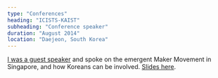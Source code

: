 ```yaml
---
type: "Conferences"
heading: "ICISTS-KAIST"
subheading: "Conference speaker"
duration: "August 2014"
location: "Daejeon, South Korea"
---
```


<a href="http://www.icists.org/">I was a guest speaker</a> and spoke on the emergent Maker Movement
in Singapore, and how Koreans can be involved.  <a href="http://www.joeltong.org/icists2014/#/">Slides here</a>.
